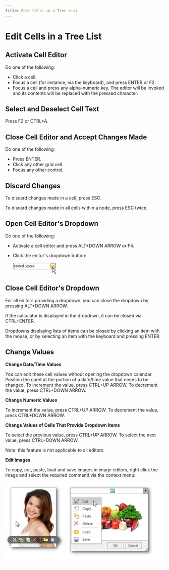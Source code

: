 ```yaml
---
title: Edit Cells in a Tree List
---
```

# Edit Cells in a Tree List
## Activate Cell Editor
Do one of the following:
* Click a cell.
* Focus a cell (for instance, via the keyboard), and press ENTER or F2.
* Focus a cell and press any alpha-numeric key. The editor will be invoked and its contents will be replaced with the pressed character.

## Select and Deselect Cell Text
Press F2 or CTRL+A.

## Close Cell Editor and Accept Changes Made
Do one of the following:
* Press ENTER.
* Click any other grid cell.
* Focus any other control.

## Discard Changes
To discard changes made in a cell, press ESC.

To discard changes made in all cells within a node, press ESC twice.

## Open Cell Editor's Dropdown
Do one of the following:
* Activate a cell editor and press ALT+DOWN ARROW or F4.
* Click the editor's dropdown button:
	
	![EU_XtraEditors_DropDownEdit_DropDownButton](../../images/Img7457.png)

## Close Cell Editor's Dropdown
For all editors providing a dropdown, you can close the dropdown by pressing ALT+DOWN ARROW. 

If the calculator is displayed in the dropdown, it can be closed via CTRL+ENTER.

Dropdowns displaying lists of items can be closed by clicking an item with the mouse, or by selecting an item with the keyboard and pressing ENTER.

## Change Values
**Change Date/Time Values**

You can edit these cell values without opening the dropdown calendar. Position the caret at the portion of a date/time value that needs to be changed.  To increment the value, press CTRL+UP ARROW. To decrement the value, press CTRL+DOWN ARROW.

**Change Numeric Values**

To increment the value, press CTRL+UP ARROW. To decrement the value, press CTRL+DOWN ARROW.

**Change Values of Cells That Provide Dropdown Items**

To select the previous value, press CTRL+UP ARROW. To select the next value, press CTRL+DOWN ARROW.

Note: this feature is not applicable to all editors.

**Edit Images**

To copy, cut, paste, load and save images in image editors, right click the image and select the required command via the context menu:

![EU_XtraEditors_ImageEdit_Menu](../../images/Img7456.png)